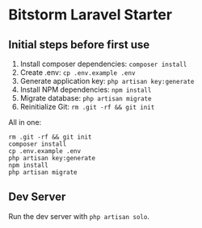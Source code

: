 # Bitstorm Laravel Starter

## Initial steps before first use
1. Install composer dependencies: `composer install`
2. Create .env: `cp .env.example .env`
3. Generate application key: `php artisan key:generate`
4. Install NPM dependencies: `npm install`
5. Migrate database: `php artisan migrate`
6. Reinitialize Git: `rm .git -rf && git init`

All in one:
```
rm .git -rf && git init
composer install
cp .env.example .env
php artisan key:generate
npm install
php artisan migrate
```

## Dev Server
Run the dev server with `php artisan solo`.
